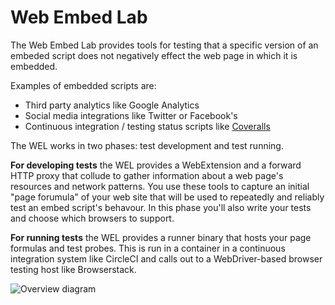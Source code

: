 # Web Embed Lab

The Web Embed Lab provides tools for testing that a specific version of an embeded script does not negatively effect the web page in which it is embedded.

Examples of embedded scripts are:
- Third party analytics like Google Analytics 
- Social media integrations like Twitter or Facebook's
- Continuous integration / testing status scripts like [Coveralls](https://coveralls.io/)

The WEL works in two phases: test development and test running.

**For developing tests** the WEL provides a WebExtension and a forward HTTP proxy that collude to gather information about a web page's resources and network patterns. You use these tools to capture an initial "page forumula" of your web site that will  be used to repeatedly and reliably test an embed script's behavour. In this phase you'll also write your tests and choose which browsers to support.

**For running tests** the WEL provides a runner binary that hosts your page formulas and test probes. This is run in a container in a continuous integration system like CircleCI and calls out to a WebDriver-based browser testing host like Browserstack.

![Overview diagram](https://fullstorydev.github.io/web-embed-lab/images/wel-components-002.png)

